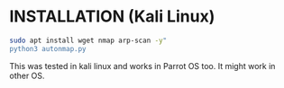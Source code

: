    # INSTALLATION (Kali Linux)

```bash
sudo apt install wget nmap arp-scan -y"
python3 autonmap.py
```
This was tested in kali linux and works in Parrot OS too.
It might work in other OS.
